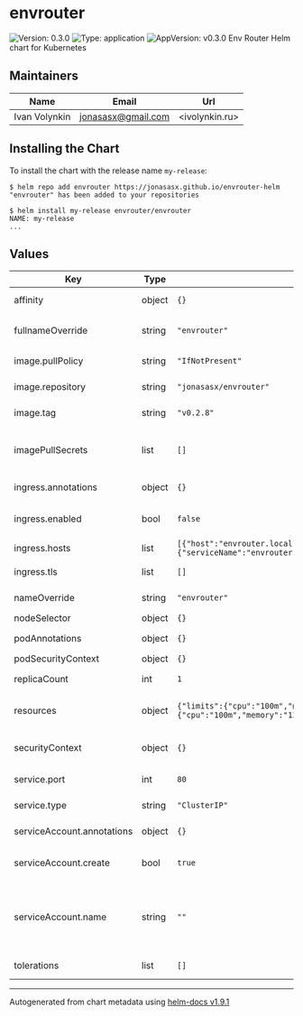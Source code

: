 # envrouter

![Version: 0.3.0](https://img.shields.io/badge/Version-0.3.0-informational?style=flat-square) ![Type: application](https://img.shields.io/badge/Type-application-informational?style=flat-square) ![AppVersion: v0.3.0](https://img.shields.io/badge/AppVersion-v0.3.0-informational?style=flat-square)
Env Router Helm chart for Kubernetes

## Maintainers

| Name | Email | Url |
| ---- | ------ | --- |
| Ivan Volynkin | <jonasasx@gmail.com> | <ivolynkin.ru> |
## Installing the Chart

To install the chart with the release name `my-release`:

```console
$ helm repo add envrouter https://jonasasx.github.io/envrouter-helm
"envrouter" has been added to your repositories

$ helm install my-release envrouter/envrouter
NAME: my-release
...
```

## Values

| Key | Type | Default | Description |
|-----|------|---------|-------------|
| affinity | object | `{}` | Assign custom [affinity] rules |
| fullnameOverride | string | `"envrouter"` | String to fully override `"envrouter.fullname"` |
| image.pullPolicy | string | `"IfNotPresent"` | Image pull policy for extensions |
| image.repository | string | `"jonasasx/envrouter"` | Repository to use for extensions image |
| image.tag | string | `"v0.2.8"` | Tag to use for extensions image |
| imagePullSecrets | list | `[]` | Secrets with credentials to pull images from a private registry |
| ingress.annotations | object | `{}` | Additional ingress annotations |
| ingress.enabled | bool | `false` | Enable an ingress resource for the envrouter server |
| ingress.hosts | list | `[{"host":"envrouter.local","paths":[{"backend":{"serviceName":"envrouter.local","servicePort":80},"path":"/"}]}]` | List of ingress hosts |
| ingress.tls | list | `[]` | Ingress TLS configuration |
| nameOverride | string | `"envrouter"` | Provide a name in place of `envrouter` |
| nodeSelector | object | `{}` | [Node selector] |
| podAnnotations | object | `{}` | Annotations for the deployed pod |
| podSecurityContext | object | `{}` | Pod Security Context |
| replicaCount | int | `1` | Service instance count |
| resources | object | `{"limits":{"cpu":"100m","memory":"128Mi"},"requests":{"cpu":"100m","memory":"128Mi"}}` | Resource limits and requests for the controller |
| securityContext | object | `{}` | Toggle and define securityContext. See [values.yaml] |
| service.port | int | `80` | Envrouter service http port |
| service.type | string | `"ClusterIP"` | Envrouter service type |
| serviceAccount.annotations | object | `{}` | Annotations to add to the service account |
| serviceAccount.create | bool | `true` | Specifies whether a service account should be created |
| serviceAccount.name | string | `""` | The name of the service account to use. If not set and create is true, a name is generated using the fullname template |
| tolerations | list | `[]` | [Tolerations] for use with node taints |

----------------------------------------------
Autogenerated from chart metadata using [helm-docs v1.9.1](https://github.com/norwoodj/helm-docs/releases/v1.9.1)